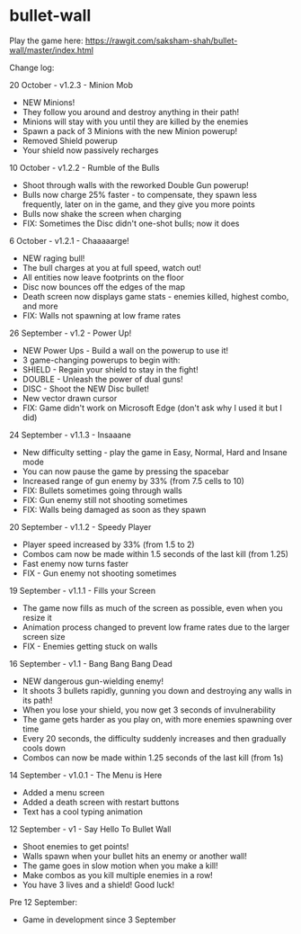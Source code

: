 # bullet-wall

Play the game here: https://rawgit.com/saksham-shah/bullet-wall/master/index.html

Change log:

20 October - v1.2.3 - Minion Mob

* NEW Minions!
* They follow you around and destroy anything in their path!
* Minions will stay with you until they are killed by the enemies
* Spawn a pack of 3 Minions with the new Minion powerup!
* Removed Shield powerup
* Your shield now passively recharges

10 October - v1.2.2 - Rumble of the Bulls

* Shoot through walls with the reworked Double Gun powerup!
* Bulls now charge 25% faster - to compensate, they spawn less frequently, later on in the game, and they give you more points
* Bulls now shake the screen when charging
* FIX: Sometimes the Disc didn't one-shot bulls; now it does

6 October - v1.2.1 - Chaaaaarge!

* NEW raging bull!
* The bull charges at you at full speed, watch out!
* All entities now leave footprints on the floor
* Disc now bounces off the edges of the map
* Death screen now displays game stats - enemies killed, highest combo, and more
* FIX: Walls not spawning at low frame rates

26 September - v1.2 - Power Up!

* NEW Power Ups - Build a wall on the powerup to use it!
* 3 game-changing powerups to begin with:
* SHIELD - Regain your shield to stay in the fight!
* DOUBLE - Unleash the power of dual guns!
* DISC - Shoot the NEW Disc bullet!
* New vector drawn cursor
* FIX: Game didn't work on Microsoft Edge (don't ask why I used it but I did)

24 September - v1.1.3 - Insaaane

* New difficulty setting - play the game in Easy, Normal, Hard and Insane mode
* You can now pause the game by pressing the spacebar
* Increased range of gun enemy by 33% (from 7.5 cells to 10)
* FIX: Bullets sometimes going through walls
* FIX: Gun enemy still not shooting sometimes
* FIX: Walls being damaged as soon as they spawn

20 September - v1.1.2 - Speedy Player

* Player speed increased by 33% (from 1.5 to 2)
* Combos cam now be made within 1.5 seconds of the last kill (from 1.25)
* Fast enemy now turns faster
* FIX - Gun enemy not shooting sometimes

19 September - v1.1.1 - Fills your Screen

* The game now fills as much of the screen as possible, even when you resize it
* Animation process changed to prevent low frame rates due to the larger screen size
* FIX - Enemies getting stuck on walls

16 September - v1.1 - Bang Bang Bang Dead

* NEW dangerous gun-wielding enemy!
* It shoots 3 bullets rapidly, gunning you down and destroying any walls in its path!
* When you lose your shield, you now get 3 seconds of invulnerability
* The game gets harder as you play on, with more enemies spawning over time
* Every 20 seconds, the difficulty suddenly increases and then gradually cools down
* Combos can now be made within 1.25 seconds of the last kill (from 1s)

14 September - v1.0.1 - The Menu is Here

* Added a menu screen
* Added a death screen with restart buttons
* Text has a cool typing animation

12 September - v1 - Say Hello To Bullet Wall

* Shoot enemies to get points!
* Walls spawn when your bullet hits an enemy or another wall!
* The game goes in slow motion when you make a kill!
* Make combos as you kill multiple enemies in a row!
* You have 3 lives and a shield! Good luck!

Pre 12 September:

* Game in development since 3 September
